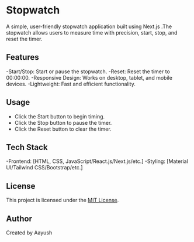 # Stopwatch
A simple, user-friendly stopwatch application built using Next.js .The stopwatch allows users to measure time with precision, start, stop, and reset the timer.

## Features
-Start/Stop: Start or pause the stopwatch.
-Reset: Reset the timer to 00:00:00.
-Responsive Design: Works on desktop, tablet, and mobile devices.
-Lightweight: Fast and efficient functionality.

## Usage
- Click the Start button to begin timing.
- Click the Stop button to pause the timer.
- Click the Reset button to clear the timer.

## Tech Stack
-Frontend: [HTML, CSS, JavaScript/React.js/Next.js/etc.]
-Styling: [Material UI/Tailwind CSS/Bootstrap/etc.]

## License
This project is licensed under the [MIT License](LICENSE).

## Author
Created by Aayush
